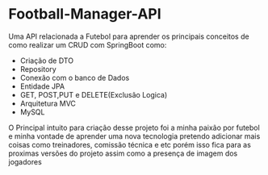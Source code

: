 <h1>Football-Manager-API</h1>
<p>
Uma API relacionada a Futebol para aprender os principais conceitos de como realizar um CRUD com SpringBoot como:

- Criação de DTO
- Repository
- Conexão com o banco de Dados
- Entidade JPA
- GET, POST,PUT e DELETE(Exclusão Logica)
- Arquitetura MVC
- MySQL

O Principal intuito para criação desse projeto foi a minha paixão por futebol e minha vontade de aprender uma nova tecnologia
pretendo adicionar mais coisas como treinadores, comissão técnica e etc porém isso fica para as proximas versões do projeto 
assim como a presença de imagem dos jogadores 
</p>


